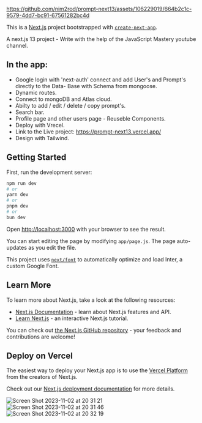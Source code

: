 https://github.com/nim2rod/prompt-next13/assets/106229019/664b2c1c-9579-4dd7-bc91-67561282bc4d

This is a [Next.js](https://nextjs.org/) project bootstrapped with [`create-next-app`](https://github.com/vercel/next.js/tree/canary/packages/create-next-app).

A next.js 13 project - Write with the help of the JavaScript Mastery youtube channel. 

## In the app:
- Google login with 'next-auth' connect and add User's and Prompt's directly to the Data- 
  Base with Schema from mongoose.
- Dynamic routes.
- Connect to mongoDB and Atlas cloud.
- Abilty to add / edit / delete / copy prompt's.
- Search bar.
- Profile page and other users page - Reuseble Components. 
- Deploy with Vrecel.
- Link to the Live project: https://prompt-next13.vercel.app/
- Design with Tailwind.

## Getting Started

First, run the development server:

```bash
npm run dev
# or
yarn dev
# or
pnpm dev
# or
bun dev
```

Open [http://localhost:3000](http://localhost:3000) with your browser to see the result.

You can start editing the page by modifying `app/page.js`. The page auto-updates as you edit the file.

This project uses [`next/font`](https://nextjs.org/docs/basic-features/font-optimization) to automatically optimize and load Inter, a custom Google Font.

## Learn More

To learn more about Next.js, take a look at the following resources:

- [Next.js Documentation](https://nextjs.org/docs) - learn about Next.js features and API.
- [Learn Next.js](https://nextjs.org/learn) - an interactive Next.js tutorial.

You can check out [the Next.js GitHub repository](https://github.com/vercel/next.js/) - your feedback and contributions are welcome!

## Deploy on Vercel

The easiest way to deploy your Next.js app is to use the [Vercel Platform](https://vercel.com/new?utm_medium=default-template&filter=next.js&utm_source=create-next-app&utm_campaign=create-next-app-readme) from the creators of Next.js.

Check out our [Next.js deployment documentation](https://nextjs.org/docs/deployment) for more details.

![Screen Shot 2023-11-02 at 20 31 21](https://github.com/nim2rod/first_docker/assets/106229019/410bc3b2-4b82-460f-8151-5a572ddc340d)
![Screen Shot 2023-11-02 at 20 31 46](https://github.com/nim2rod/first_docker/assets/106229019/e22f0f32-3eab-49c9-a05e-fc5174f2be04)
![Screen Shot 2023-11-02 at 20 32 19](https://github.com/nim2rod/first_docker/assets/106229019/cb225a94-5a75-41fc-9e11-ac667642d621)
